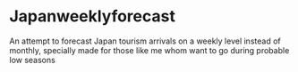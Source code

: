 # Japanweeklyforecast
An attempt to forecast Japan tourism arrivals on a weekly level instead of monthly, specially made for those like me whom want to go during probable low seasons
